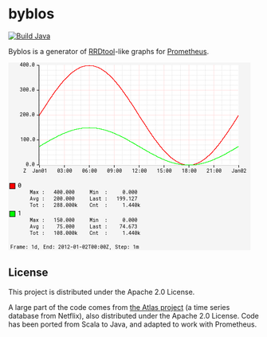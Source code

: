 # byblos

[![Build Java](https://github.com/pvcnt/byblos/actions/workflows/build.yaml/badge.svg)](https://github.com/pvcnt/byblos/actions/workflows/build.yaml)

Byblos is a generator of [RRDtool](https://oss.oetiker.ch/rrdtool/)-like graphs for [Prometheus](https://prometheus.io/).

![Example chart](byblos-chart/src/test/resources/graphengine/DefaultGraphEngineTest/default_double_line.png)

## License

This project is distributed under the Apache 2.0 License.

A large part of the code comes from [the Atlas project](https://github.com/Netflix/atlas) (a time series database from Netflix), also distributed under the Apache 2.0 License.
Code has been ported from Scala to Java, and adapted to work with Prometheus.